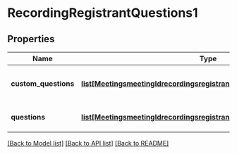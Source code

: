 # RecordingRegistrantQuestions1

## Properties
Name | Type | Description | Notes
------------ | ------------- | ------------- | -------------
**custom_questions** | [**list[MeetingsmeetingIdrecordingsregistrantsquestionsCustomQuestions]**](MeetingsmeetingIdrecordingsregistrantsquestionsCustomQuestions.md) | Array of Registrant Custom Questions | [optional] 
**questions** | [**list[MeetingsmeetingIdrecordingsregistrantsquestionsQuestions]**](MeetingsmeetingIdrecordingsregistrantsquestionsQuestions.md) | Array of Registrant Questions | [optional] 

[[Back to Model list]](../README.md#documentation-for-models) [[Back to API list]](../README.md#documentation-for-api-endpoints) [[Back to README]](../README.md)

